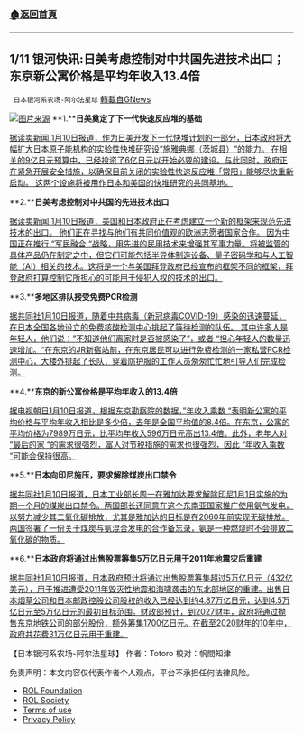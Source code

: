 ###  [:house:返回首頁](https://github.com/ourhimalayas/txt)
---


## 1/11 银河快讯:日美考虑控制对中共国先进技术出口；东京新公寓价格是平均年收入13.4倍
` 日本银河系农场-阿尔法星球` [轉載自GNews](https://gnews.org/zh-hans/1851625/)

![](https://assets.gnews.org/wp-content/uploads/2022/01/图片1-72.png)[图片来源](https://www.yomiuri.co.jp/)
**1.****日美奠定了下一代快速反应堆的基础**

[据读卖新闻 1月10日报道，作为日美开发下一代快堆计划的一部分，日本政府将大幅扩大日本原子能机构的实验性快堆研究设“施雅典娜（茨城县）“的能力。 在相关的9亿日元预算中，已经投资了6亿日元以开始必要的建设。与此同时，政府正在紧急开展安全措施，以确保目前关闭的实验性快速反应堆「常阳」能够尽快重新启动。 这两个设施将被用作日本和美国的快堆研究的共同基地。](https://news.yahoo.co.jp/articles/bb3cccea39fa67a000605407259157c4a055af34)

**2.****日美考虑控制对中共国的先进技术出口**

[据读卖新闻 1月10日报道，美国和日本政府正在考虑建立一个新的框架来规范先进技术的出口。 他们正在寻找与他们有共同价值观的欧洲志愿者国家合作。 因为中国正在推行 “军民融合 “战略，用先进的民用技术来增强其军事力量。将被监管的具体产品仍在制定之中，但它们可能包括半导体制造设备、量子密码学和与人工智能（AI）相关的技术。这将是一个与美国拜登政府已经宣布的框架不同的框架，拜登政府打算控制它所担心的可能用于侵犯人权的技术的出口。](https://news.yahoo.co.jp/articles/07edd713cfd6a29cefd38541fe67aa681b24668c)

**3.****多地区排队接受免费PCR检测**

[据共同社1月10日报道，随着中共病毒（新冠病毒COVID-19）感染的迅速蔓延，在日本全国各地设立的免费核酸检测中心排起了等待检测的队伍。 其中许多人是年轻人，他们说：”不知道他们离家时是否被感染了”，或者 “担心年轻人的数量迅速增加。“在东京的JR新宿站前，在东京居民可以进行免费检测的一家私营PCR检测中心，大楼外排起了长队，穿着防护服的工作人员匆匆忙忙地引导人们完成检测。](https://news.yahoo.co.jp/articles/7709988bd956da31b672e93e88439f9918164038)

**4.****东京的新公寓价格是平均年收入的13.4倍**

[据电视朝日1月10日报道，根据东京勘察院的数据，”年收入乘数 “表明新公寓的平均价格与平均年收入相比是多少倍，去年是全国平均值的8.4倍。在东京，公寓的平均价格为7989万日元，比平均年收入596万日元高出13.4倍。此外，老年人对 “最后的家 “的需求很强烈，富人对节税措施的需求也很强烈，因此 “年收入乘数 “可能会保持很高。](https://news.yahoo.co.jp/articles/d41357758c5d2a8dbbbaeed6027146d6d4c3d1e3)

**5.****日本向印尼施压，要求解除煤炭出口禁令**

[据共同社1月10日报道，日本工业部长周一在雅加达要求解除印尼1月1日实施的为期一个月的煤炭出口禁令。两国部长还同意在这个东南亚国家推广使用氨气发电，以努力减少其二氧化碳排放，尤其是雅加达的目标是在2060年前实现无碳排放。两国签署了一份关于煤炭与氨混合发电的合作备忘录，氨是一种燃烧时不会排放二氧化碳的物质。](https://english.kyodonews.net/news/2022/01/58c0de533a96-japan-to-help-indonesia-cut-emissions-with-ammonia.html)

**6.****日本政府将通过出售股票筹集5万亿日元用于2011年地震灾后重建**

[据共同社1月10日报道，日本政府预计将通过出售股票筹集超过5万亿日元（432亿美元），用于推进遭受2011年毁灭性地震和海啸袭击的东北部地区的重建。出售日本烟草公司和日本邮政控股公司股权的收入已经达到约4.87万亿日元，达到4.5万亿日元至5万亿日元的最初目标范围。财政部预计，到2027财年，政府将通过抛售东京地铁公司的部分股份，额外筹集1700亿日元。在截至2020财年的10年中，政府共花费31万亿日元用于重建。](https://english.kyodonews.net/news/2022/01/d99fb1bd289e-govt-to-raise-5-tril-yen-via-stock-sales-for-2011-quake-recovery.html)

【日本银河系农场-阿尔法星球】
作者：Totoro
校对：帆間知津

 

免责声明：本文内容仅代表作者个人观点，平台不承担任何法律风险。

- [ROL Foundation](https://rolfoundation.org/)
- [ROL Society](https://rolsociety.org/)
- [Terms of use](https://gnews.org/terms-of-use-3/)
- [Privacy Policy](https://gnews.org/privacy-policy/)
